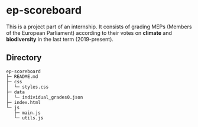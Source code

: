 # ep-scoreboard

This is a project part of an internship. It consists of grading MEPs (Members of the European Parliament) according to their votes on **climate** and **biodiversity** in the last term (2019-present).

## Directory

```
ep-scoreboard
├─ README.md
├─ css
│  └─ styles.css
├─ data
│  └─ individual_grades0.json
├─ index.html
└─ js
   ├─ main.js
   └─ utils.js
```